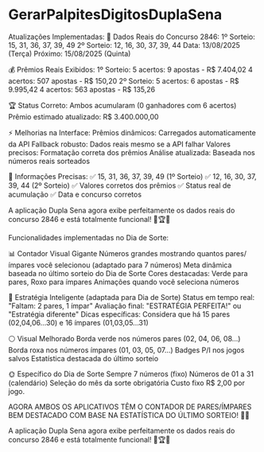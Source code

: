 # GerarPalpitesDigitosDuplaSena

Atualizações Implementadas:
🎲 Dados Reais do Concurso 2846:
1º Sorteio: 15, 31, 36, 37, 39, 49
2º Sorteio: 12, 16, 30, 37, 39, 44
Data: 13/08/2025 (Terça)
Próximo: 15/08/2025 (Quinta)

💰 Prêmios Reais Exibidos:
1º Sorteio:
5 acertos: 9 apostas - R$ 7.404,02
4 acertos: 507 apostas - R$ 150,20
2º Sorteio:
5 acertos: 6 apostas - R$ 9.995,42
4 acertos: 563 apostas - R$ 135,26

🏆 Status Correto:
Ambos acumularam (0 ganhadores com 6 acertos)
Prêmio estimado atualizado: R$ 3.400.000,00

⚡ Melhorias na Interface:
Prêmios dinâmicos: Carregados automaticamente da API
Fallback robusto: Dados reais mesmo se a API falhar
Valores precisos: Formatação correta dos prêmios
Análise atualizada: Baseada nos números reais sorteados

🎯 Informações Precisas:
✅ 15, 31, 36, 37, 39, 49 (1º Sorteio)
✅ 12, 16, 30, 37, 39, 44 (2º Sorteio)
✅ Valores corretos dos prêmios
✅ Status real de acumulação
✅ Data e concurso corretos

A aplicação Dupla Sena agora exibe perfeitamente os dados reais do concurso 2846 e está totalmente funcional! 🎲🏆✨

Funcionalidades implementadas no Dia de Sorte:

📊 Contador Visual Gigante
Números grandes mostrando quantos pares/ímpares você selecionou (adaptado para 7 números)
Meta dinâmica baseada no último sorteio do Dia de Sorte
Cores destacadas: Verde para pares, Roxo para ímpares
Animações quando você seleciona números

🎯 Estratégia Inteligente (adaptada para Dia de Sorte)
Status em tempo real: "Faltam: 2 pares, 1 ímpar"
Avaliação final: "ESTRATÉGIA PERFEITA!" ou "Estratégia diferente"
Dicas específicas: Considera que há 15 pares (02,04,06...30) e 16 ímpares (01,03,05...31)

⚪ Visual Melhorado
Borda verde nos números pares (02, 04, 06, 08...)
Borda roxa nos números ímpares (01, 03, 05, 07...)
Badges P/I nos jogos salvos
Estatística destacada do último sorteio

🌞 Específico do Dia de Sorte
Sempre 7 números (fixo)
Números de 01 a 31 (calendário)
Seleção do mês da sorte obrigatória
Custo fixo R$ 2,00 por jogo.

AGORA AMBOS OS APLICATIVOS TÊM O CONTADOR DE PARES/ÍMPARES BEM DESTACADO COM BASE NA ESTATÍSTICA DO ÚLTIMO SORTEIO! 🎯🚀

A aplicação Dupla Sena agora exibe perfeitamente os dados reais do concurso 2846 e está totalmente funcional! 🎲🏆✨
